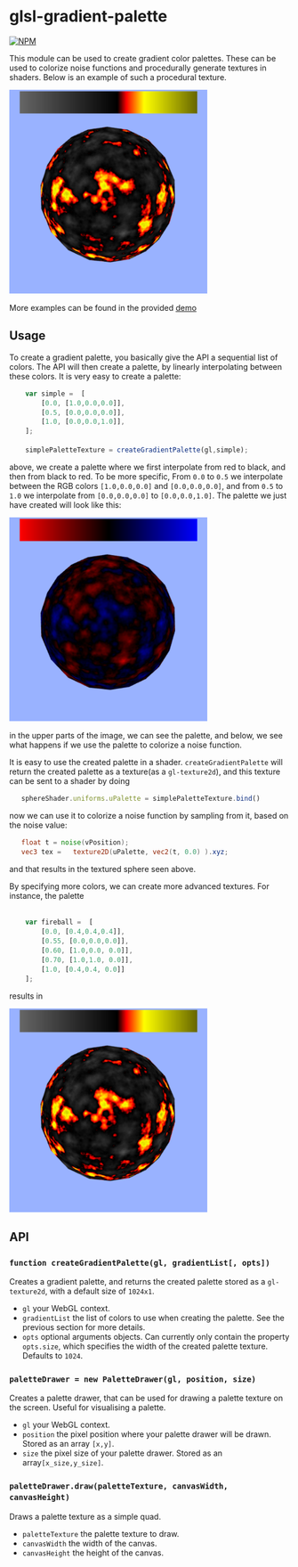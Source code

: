 # glsl-gradient-palette

[![NPM](https://nodei.co/npm/glsl-gradient-palette.png)](https://www.npmjs.com/package/glsl-gradient-palette)

This module can be used to create gradient color palettes. These can be used to colorize noise functions and procedurally
generate textures in shaders. Below is an example of such a procedural texture.

<img src="images/lava.png" width="356" height="366" />

More examples can be found in the provided [demo](http://erkaman.github.io/glsl-gradient-palette/)

## Usage

To create a gradient palette, you basically give the API a sequential list of colors. The API will then create a
palette, by linearly interpolating between these colors. It is very easy to create a palette:

```javascript
    var simple =  [
        [0.0, [1.0,0.0,0.0]],
        [0.5, [0.0,0.0,0.0]],
        [1.0, [0.0,0.0,1.0]],
    ];

    simplePaletteTexture = createGradientPalette(gl,simple);
```

above, we create a palette where we first interpolate from red to black, and then from black to red. To be more specific,
From `0.0` to `0.5` we interpolate between the RGB colors `[1.0,0.0,0.0]` and `[0.0,0.0,0.0]`, and from
`0.5` to `1.0` we interpolate from  `[0.0,0.0,0.0]` to `[0.0,0.0,1.0]`. The palette we just have created will
look like this:

<img src="images/simple.png" width="356" height="366" />

in the upper parts of the image, we can see the palette, and below, we see what happens if we use the palette to
colorize a noise function.

It is easy to use the created palette in a shader. `createGradientPalette` will return the created palette as a
texture(as a `gl-texture2d`), and this texture can be sent to a shader by doing

```javascript
   sphereShader.uniforms.uPalette = simplePaletteTexture.bind()
```

now we can use it to colorize a noise function by sampling from it, based on the noise value:

```glsl
   float t = noise(vPosition);
   vec3 tex =   texture2D(uPalette, vec2(t, 0.0) ).xyz;
```

and that results in the textured sphere seen above.

By specifying more colors, we can create more advanced textures. For instance, the palette

```javascript

    var fireball =  [
        [0.0, [0.4,0.4,0.4]],
        [0.55, [0.0,0.0,0.0]],
        [0.60, [1.0,0.0, 0.0]],
        [0.70, [1.0,1.0, 0.0]],
        [1.0, [0.4,0.4, 0.0]]
    ];
```

results in

<img src="images/lava.png" width="356" height="366" />

## API

### `function createGradientPalette(gl, gradientList[, opts])`

Creates a gradient palette, and returns the created palette stored as a `gl-texture2d`, with a default size of
`1024x1`.

* `gl` your WebGL context.
* `gradientList` the list of colors to use when creating the palette. See the previous section for more details.
* `opts` optional arguments objects. Can currently only contain the property `opts.size`, which specifies the width
of the created palette texture. Defaults to `1024`.

### `paletteDrawer = new PaletteDrawer(gl, position, size)`

Creates a palette drawer, that can be used for drawing a palette texture on the screen. Useful for visualising a palette.

* `gl` your WebGL context.
* `position` the pixel position where your palette drawer will be drawn. Stored as an array `[x,y]`.
* `size` the pixel size of your palette drawer. Stored as an array`[x_size,y_size]`.


### `paletteDrawer.draw(paletteTexture, canvasWidth, canvasHeight)`

Draws a palette texture as a simple quad.

* `paletteTexture` the palette texture to draw.
* `canvasWidth` the width of the canvas.
* `canvasHeight` the height of the canvas.
